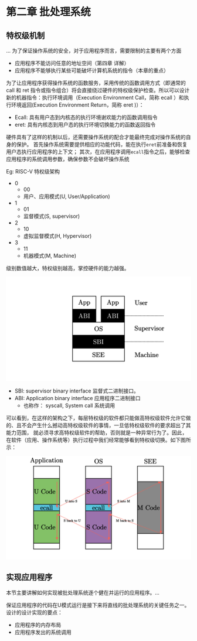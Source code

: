 

# 第二章 批处理系统


## 特权级机制
... 
为了保证操作系统的安全，对于应用程序而言，需要限制的主要有两个方面

* 应用程序不能访问任意的地址空间（第四章 详解）
* 应用程序不能够执行某些可能破坏计算机系统的指令（本章的重点）

为了让应用程序获得操作系统的函数服务，采用传统的函数调用方式（即通常的 call 和 ret 指令或指令组合）将会直接绕过硬件的特权级保护检查。所以可以设计新的机器指令：执行环境调用（Execution Environment Call，简称 ecall ）和执行环境返回(Execution Environment Return，简称 eret )）：

* Ecall: 具有用户态到内核态的执行环境谢欢能力的函数调用指令
* eret: 具有内核态到用户态的执行环境切换能力的函数返回指令

硬件具有了这样的机制以后，还需要操作系统的配合才能最终完成对操作系统的自身的保护。
首先操作系统需要提供相应的功能代码，能在执行`eret`前准备和恢复用户态执行应用程序的上下文；
其次，在应用程序调用`ecall`指令之后，能够检查应用程序的系统调用参数，确保参数不会破坏操作系统

Eg: RISC-V 特权级架构

* 0
    * 00
    * 用户、应用模式(U, User/Application)
* 1 
    * 01
    * 监督模式(S, supervisor)
* 2 
    * 10
    * 虚拟监督模式(H, Hypervisor)
* 3 
    * 11
    * 机器模式(M, Machine)

级别数值越大，特权级别越高，掌控硬件的能力越强。

![](PrivilegeStack.png)



* SBI: supervisor binary interface 监督式二进制接口。
* ABI: Application binary interface 应用程序二进制接口
    * 也称作： syscall, System call 系统调用

可以看到，在这样的架构之下，每层特权级的软件都只能做高特权级软件允许它做的、且不会产生什么撼动高特权级软件的事情，一旦低特权级软件的要求超出了其能力范围， 就必须寻求高特权级软件的帮助，否则就是一种异常行为了。因此，在软件（应用、操作系统等）执行过程中我们经常能够看到特权级切换。如下图所示：

![](EnvironmentCallFlow.png)




## 实现应用程序

本节主要讲解如何实现被批处理系统逐个健在并运行的应用程序。...

保证应用程序的代码在U模式运行是接下来将直线的批处理系统的关键任务之一。设计的设计实现的要点：

* 应用程序的内存布局
* 应用程序发出的系统调用

